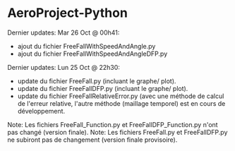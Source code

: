 # AeroProject-Python

Dernier updates: Mar 26 Oct @ 00h41:
- ajout du fichier FreeFallWithSpeedAndAngle.py
- ajout du fichier FreeFallWithSpeedAndAngleDFP.py


Dernier updates: Lun 25 Oct @ 22h30:
- update du fichier FreeFall.py (incluant le graphe/ plot).
- update du fichier FreeFallDFP.py (incluant le graphe/ plot).
- update du fichier FreeFallRelativeError.py (avec une méthode de calcul de l'erreur relative, l'autre méthode (maillage temporel) est en cours de développement.

Note: Les fichiers FreeFall_Function.py et FreeFallDFP_Function.py n'ont pas changé (version finale).
Note: Les fichiers FreeFall.py et FreeFallDFP.py ne subiront pas de changement (version finale provisoire).
